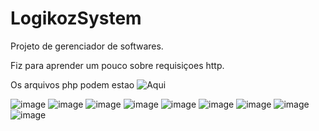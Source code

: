 # LogikozSystem

Projeto de gerenciador de softwares. <br>

Fiz para aprender um pouco sobre requisiçoes http.<br>

Os arquivos php podem estao ![Aqui](https://github.com/Logikoz/LogikozSystem/tree/master/php)

![image](https://user-images.githubusercontent.com/37851168/64129704-63c86c80-cd83-11e9-82c4-f4b31db62602.png)
![image](https://user-images.githubusercontent.com/37851168/64129714-7347b580-cd83-11e9-8d21-c474850ae5db.png)
![image](https://user-images.githubusercontent.com/37851168/64129837-41831e80-cd84-11e9-85c9-287d4dd850d9.png)
![image](https://user-images.githubusercontent.com/37851168/64129927-ca01bf00-cd84-11e9-83d3-9d9117c88284.png)
![image](https://user-images.githubusercontent.com/37851168/64129949-f4537c80-cd84-11e9-807c-b412dbd683af.png)
![image](https://user-images.githubusercontent.com/37851168/64129958-fc132100-cd84-11e9-881c-6a037e336d53.png)
![image](https://user-images.githubusercontent.com/37851168/64129976-08977980-cd85-11e9-929d-e308f72c16dc.png)
![image](https://user-images.githubusercontent.com/37851168/64130005-2b299280-cd85-11e9-90f0-f633853167d0.png)
![image](https://user-images.githubusercontent.com/37851168/64130012-32e93700-cd85-11e9-9af6-668c1b5e3cde.png)
